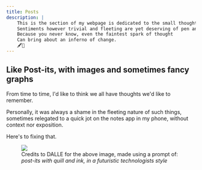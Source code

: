 ```yaml
---
title: Posts
description: |
    This is the section of my webpage is dedicated to the small thoughts in life
    Sentiments however trivial and fleeting are yet deserving of pen and paper
    Because you never know, even the faintest spark of thought
    Can bring about an inferno of change.
    🖋️📄
---
```


## Like Post-its, with images and sometimes fancy graphs

From time to time, I'd like to think we all have thoughts we'd like to remember. 

Personally, it was always a shame in the fleeting nature of such things, sometimes relegated to a quick jot on the notes app in my phone, without context nor exposition. 

Here's to fixing that.

<figure>
    <img src="dalle-creativity2.png">
    <figcaption>
        Credits to DALLE for the above image, made using a prompt of: <i>post-its with quill and ink, in a futuristic technologists style</i>
    </figcaption>
</figure>
